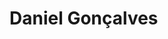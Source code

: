 # Daniel Gonçalves

<!--## Olá pessoal 👋
Sou apaixonado por tecnologia, tendo como um dos principais hobbies resolver problemas e desenvolver novas ideias utilizando a programação. :computer:
 <br/> Atualmente não trabalho diretamente na área de TI, tendo como desafio a aplicação das metodologias ágeis em outras áreas corporativas.
 
 <br/> :blush: &nbsp; Posso te ajudar com Scrum, Javascript e SQL
 <br/> :computer: &nbsp; Stack que estudo e aplico: ReactJS, Node.js, React Native
 
 <br/> :email: &nbsp; Entre em contato comigo: [![Linkedin Badge](https://img.shields.io/badge/-DanielGoncalves-blue?style=flat-square&logo=Linkedin&logoColor=white&link=https://www.linkedin.com/in/dsg1407/)](https://www.linkedin.com/in/dsg1407/) 
| 
[![Gmail Badge](https://img.shields.io/badge/-dsg1407@gmail.com-c14438?style=flat-square&logo=Gmail&logoColor=white&link=mailto:dsg1407@gmail.com)](mailto:dsg1407@gmail.com)


**dsg1407/dsg1407** is a ✨ _special_ ✨ repository because its `README.md` (this file) appears on your GitHub profile.

Here are some ideas to get you started:

- 🔭 I’m currently working on ...
- 🌱 I’m currently learning ...
- 👯 I’m looking to collaborate on ...
- 🤔 I’m looking for help with ...
- 💬 Ask me about ...
- 📫 How to reach me: ...
- 😄 Pronouns: ...
- ⚡ Fun fact: ...
-->
